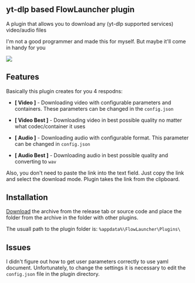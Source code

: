 ## yt-dlp based FlowLauncher plugin
A plugin that allows you to download any (yt-dlp supported services) video/audio files

I'm not a good programmer and made this for myself. But maybe it'll come in handy for you

![](https://github.com/user-attachments/assets/1e47769f-95ee-4481-b449-9300bbdcf379)

## Features
Basically this plugin creates for you 4 respodns:

- **[ Video ]** - Downloading video with configurable parameters and containers. These parameters can be changed in the `config.json`

- **[ Video Best ]**  - Downloading video in best possible quality no matter what codec/container it uses

- **[ Audio ]** - Downloading audio with configurable format. This parameter can be changed in `config.json`

- **[ Audio Best ]** - Downloading audio in best possible quality and converting to `wav`

Also, you don't need to paste the link into the text field. Just copy the link and select the download mode. Plugin takes the link from the clipboard.

## Installation

[Download](https://github.com/Woysful/Media-Downloader/releases/latest/download/Media-Downloader.zip) the archive from the release tab or source code and place the folder from the archive in the folder with other plugins.

The usuall path to the plugin folder is: `%appdata%\FlowLauncher\Plugins\`

## Issues
I didn't figure out how to get user parameters correctly to use yaml document. Unfortunately, to change the settings it is necessary to edit the `config.json` file in the plugin directory.
